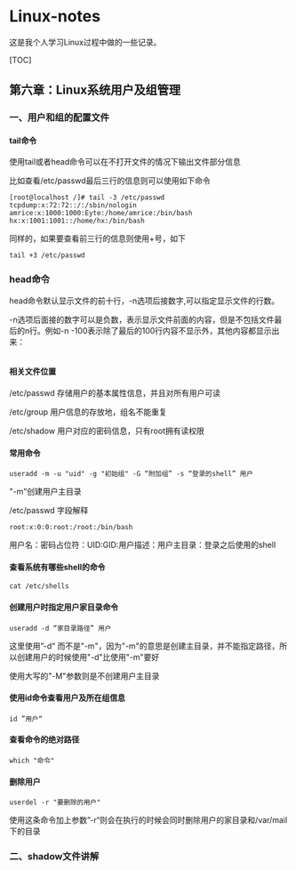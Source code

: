 # Linux-notes

这是我个人学习Linux过程中做的一些记录。

[TOC]

## 第六章：Linux系统用户及组管理

### 一、用户和组的配置文件

#### tail命令

使用tail或者head命令可以在不打开文件的情况下输出文件部分信息

比如查看/etc/passwd最后三行的信息则可以使用如下命令

```shell
[root@localhost /]# tail -3 /etc/passwd
tcpdump:x:72:72::/:/sbin/nologin
amrice:x:1000:1000:Eyte:/home/amrice:/bin/bash
hx:x:1001:1001::/home/hx:/bin/bash
```

同样的，如果要查看前三行的信息则使用+号，如下

```shell
tail +3 /etc/passwd
```

### head命令

head命令默认显示文件的前十行，-n选项后接数字,可以指定显示文件的行数。

-n选项后面接的数字可以是负数，表示显示文件前面的内容，但是不包括文件最后的n行。例如-n -100表示除了最后的100行内容不显示外，其他内容都显示出来：

```

```



#### 相关文件位置

/etc/passwd 存储用户的基本属性信息，并且对所有用户可读

/etc/group 用户信息的存放地，组名不能重复

/etc/shadow 用户对应的密码信息，只有root拥有读权限

#### 常用命令

```
useradd -m -u "uid" -g "初始组" -G “附加组” -s “登录的shell” 用户
```

"-m"创建用户主目录 

/etc/passwd 字段解释

```
root:x:0:0:root:/root:/bin/bash
```

用户名：密码占位符：UID:GID:用户描述：用户主目录：登录之后使用的shell

#### 查看系统有哪些shell的命令

```
cat /etc/shells
```

#### 创建用户时指定用户家目录命令

``` 
useradd -d “家目录路径” 用户
```

这里使用”-d“ 而不是"-m"，因为"-m"的意思是创建主目录，并不能指定路径，所以创建用户的时候使用"-d"比使用"-m"要好

使用大写的"-M"参数则是不创建用户主目录

#### 使用id命令查看用户及所在组信息

```
id ”用户“
```

#### 查看命令的绝对路径

``` 
which "命令"
```

#### 删除用户

```
userdel -r "要删除的用户"
```

使用这条命令加上参数”-r“则会在执行的时候会同时删除用户的家目录和/var/mail下的目录

### 二、shadow文件讲解

